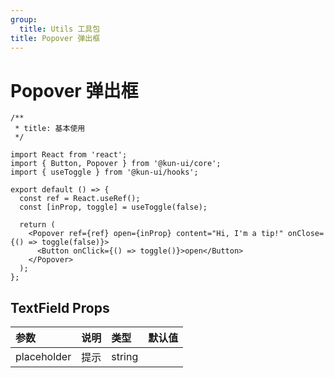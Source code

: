 ```yaml
---
group:
  title: Utils 工具包
title: Popover 弹出框
---
```


# Popover 弹出框

```tsx
/**
 * title: 基本使用
 */

import React from 'react';
import { Button, Popover } from '@kun-ui/core';
import { useToggle } from '@kun-ui/hooks';

export default () => {
  const ref = React.useRef();
  const [inProp, toggle] = useToggle(false);

  return (
    <Popover ref={ref} open={inProp} content="Hi, I'm a tip!" onClose={() => toggle(false)}>
      <Button onClick={() => toggle()}>open</Button>
    </Popover>
  );
};
```

## TextField Props

| 参数        | 说明 | 类型   | 默认值 |
| :---------- | :--- | :----- | :----- |
| placeholder | 提示 | string |        |

